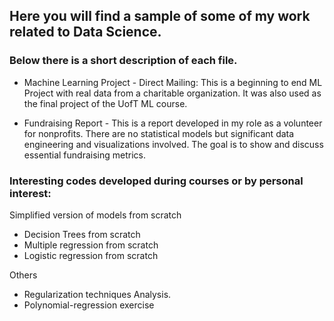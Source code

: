 ## Here you will find a sample of some of my work related to Data Science. 

### Below there is a short description of each file.  

- Machine Learning Project - Direct Mailing: This is a beginning to end ML Project with real data from a charitable organization. It was also used as the final project of the UofT ML course. 

- Fundraising Report - This is a report developed in my role as a volunteer for nonprofits. There are no statistical models but significant data engineering and visualizations involved. The goal is to show and discuss essential fundraising metrics.

### Interesting codes developed during courses or by personal interest:

Simplified version of models from scratch
- Decision Trees from scratch
- Multiple regression from scratch
- Logistic regression from scratch

Others
- Regularization techniques Analysis.
- Polynomial-regression exercise
